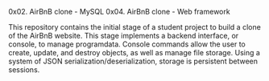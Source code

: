 0x02. AirBnB clone - MySQL
0x04. AirBnB clone - Web framework

This repository contains the initial stage of a student project to build a clone of the AirBnB website. This stage implements a backend interface, or console, to manage programdata. Console commands allow the user to create, update, and destroy objects, as well as manage file storage. Using a system of JSON serialization/deserialization, storage is persistent between sessions.

